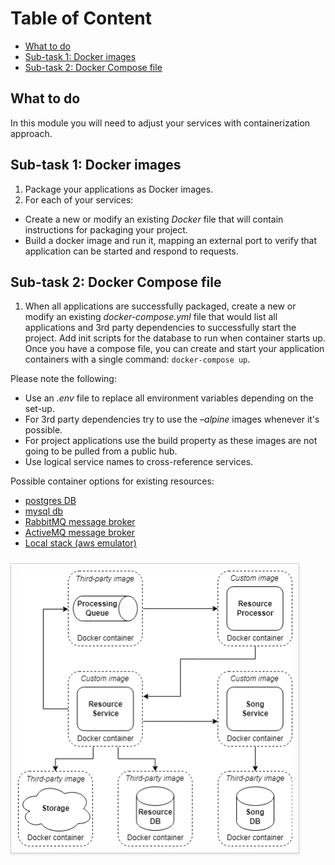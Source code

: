 # Table of Content

 - [What to do](#what-to-do)
 - [Sub-task 1: Docker images](#sub-task-1-docker-images)
 - [Sub-task 2: Docker Compose file](#sub-task-2-docker-compose-file)

## What to do

In this module you will need to adjust your services with containerization approach.

## Sub-task 1: Docker images

1) Package your applications as Docker images.
2) For each of your services:
 - Create a new or modify an existing _Docker_ file that will contain instructions for packaging your project.
 - Build a docker image and run it, mapping an external port to verify that application can be started and respond to requests.

## Sub-task 2: Docker Compose file

1) When all applications are successfully packaged, create a new or modify an existing _docker-compose.yml_ file that would list all applications and 3rd party dependencies to successfully start the project.
Add init scripts for the database to run when container starts up. Once you have a compose file, you can create and start your application containers with a single command: `docker-compose up`.

Please note the following:
 - Use an _.env_ file to replace all environment variables depending on the set-up.
 - For 3rd party dependencies try to use the _–alpine_ images whenever it's possible.
 - For project applications use the build property as these images are not going to be pulled from a public hub.
 - Use logical service names to cross-reference services.

Possible container options for existing resources:

 - [postgres DB](https://hub.docker.com/_/postgres)
 - [mysql db](https://hub.docker.com/_/mysql)
 - [RabbitMQ message broker](https://hub.docker.com/_/rabbitmq)
 - [ActiveMQ message broker](https://hub.docker.com/r/rmohr/activemq)
 - [Local stack (aws emulator)](https://hub.docker.com/r/localstack/localstack)

<img src="images/containerization.png" width="440" style="border: 1px solid #ccc; padding: 10px; margin: 10px 0; box-shadow: 0 2px 4px rgba(0, 0, 0, 0.1); display: inline-block;" alt=""/>

